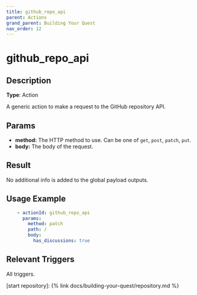 ```yaml
---
title: github_repo_api
parent: Actions
grand_parent: Building Your Quest
nav_order: 12
---
```


# github_repo_api

## Description

**Type**: Action

A generic action to make a request to the GitHub repository API.

## Params

- **method:** The HTTP method to use. Can be one of `get`, `post`, `patch`, `put`.
- **body:** The body of the request.

## Result

No additional info is added to the global payload outputs.

## Usage Example

```yaml
    - actionId: github_repo_api
      params:
        method: patch
        path: /
        body:
          has_discussions: true
```


## Relevant Triggers

All triggers.

[start repository]: {% link docs/building-your-quest/repository.md %}
